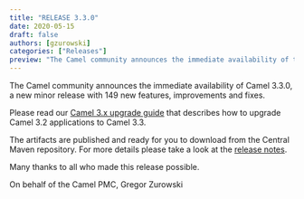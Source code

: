 ```yaml
---
title: "RELEASE 3.3.0"
date: 2020-05-15
draft: false
authors: [gzurowski]
categories: ["Releases"]
preview: "The Camel community announces the immediate availability of the new Camel 3.3.0 release"
---
```



The Camel community announces the immediate availability of Camel 3.3.0, a new minor release with 149 new features, improvements and fixes.

Please read our [Camel 3.x upgrade guide](/manual/latest/camel-3x-upgrade-guide-3_3.html#_upgrading_camel_3_2_to_3_3) that describes how to upgrade Camel 3.2 applications to Camel 3.3.

The artifacts are published and ready for you to download from the Central Maven repository. For more details please take a look at the [release notes](/releases/release-3.3.0/).

Many thanks to all who made this release possible.

On behalf of the Camel PMC,
Gregor Zurowski

